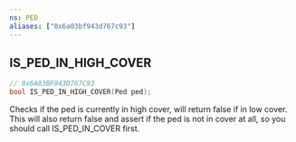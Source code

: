 ```yaml
---
ns: PED
aliases: ["0x6a03bf943d767c93"]
---
```

## IS_PED_IN_HIGH_COVER

```c
// 0x6A03BF943D767C93
bool IS_PED_IN_HIGH_COVER(Ped ped);
```

Checks if the ped is currently in high cover, will return false if in low cover. This will also return false and assert if the ped is not in cover at all, so you should call IS_PED_IN_COVER first.

